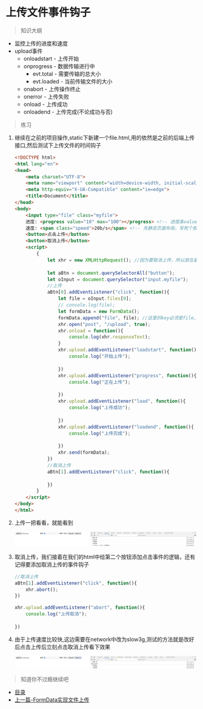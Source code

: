 # 上传文件事件钩子

> 知识大纲
* 监控上传的进度和速度
* upload事件
    * onloadstart - 上传开始
    * onprogress - 数据传输进行中
        * evt.total - 需要传输的总大小
        * evt.loaded - 当前传输文件的大小
    * onabort - 上传操作终止
    * onerror - 上传失败
    * onload - 上传成功
    * onloadend - 上传完成(不论成功与否)

> 练习
1. 继续在之前的项目操作,static下新建一个file.html,用的依然是之前的后端上传接口,然后测试下上传文件的时间钩子
    ```html
    <!DOCTYPE html>
    <html lang="en">
    <head>
        <meta charset="UTF-8">
        <meta name="viewport" content="width=device-width, initial-scale=1.0">
        <meta http-equiv="X-UA-Compatible" content="ie=edge">
        <title>Document</title>
    </head>
    <body>
        <input type="file" class="myfile">
        进度: <progress value="10" max="100"></progress> <!-- 进度条value当前进度max最大值 -->
        速度: <span class="speed">20b/s</span> <!-- 先静态页面布局，写死个假数据 -->
        <button>点击上传</button>
        <button>取消上传</button>
        <script>
            {
                let xhr = new XMLHttpRequest(); //因为要取消上传，所以放在最外面

                let aBtn = document.querySelectorAll("button");
                let oInput = document.querySelector("input.myfile");
                //上传
                aBtn[0].addEventListener("click", function(){
                    let file = oInput.files[0];
                    // console.log(file);
                    let formData = new FormData();
                    formData.append("file", file); //这里的key必须是file,请看下我们的后端代码就知道了
                    xhr.open("post", "/upload", true);
                    xhr.onload = function(){
                        console.log(xhr.responseText);
                    } 
                    xhr.upload.addEventListener("loadstart", function(){
                        console.log("开始上传");
                        
                    })
                    xhr.upload.addEventListener("progress", function(){
                        console.log("正在上传");
                        
                    })
                    xhr.upload.addEventListener("load", function(){
                        console.log("上传成功");
                        
                    })
                    xhr.upload.addEventListener("loadend", function(){
                        console.log("上传完成");
                        
                    })
                    xhr.send(formData);
                })
                //取消上传
                aBtn[1].addEventListener("click", function(){
                    
                })
            }
        </script>
    </body>
    </html>
    ```
2. 上传一把看看，就能看到 

    ![](./images/上传文件事件钩子初探.jpg)

3. 取消上传，我们接着在我们的html中给第二个按钮添加点击事件的逻辑，还有记得要添加取消上传的事件钩子
    ```js
    //取消上传
    aBtn[1].addEventListener("click", function(){
        xhr.abort();
    })
    ```
    ```js
    xhr.upload.addEventListener("abort", function(){
        console.log("上传取消");
        
    })
    ```
4. 由于上传速度比较快,这边需要在network中改为slow3g,测试的方法就是改好后点击上传后立刻点击取消上传看下效果  

    ![](./images/取消上传.jpg)

> 知道你不过瘾继续吧
* [目录](../../README.md)
* [上一篇-FormData实现文件上传](../day-17/FormData实现文件上传.md)    
